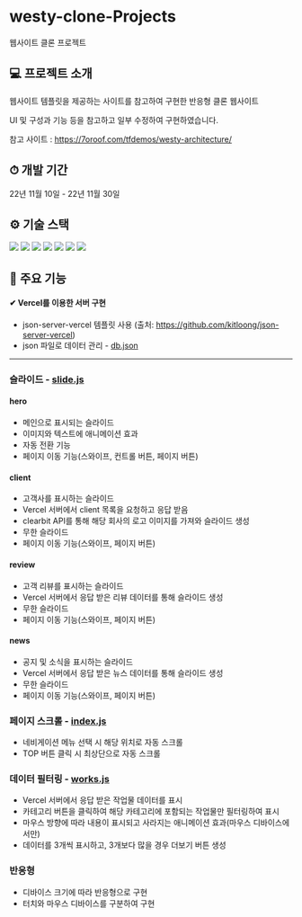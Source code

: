 # westy-clone-Projects
웹사이트 클론 프로젝트


## 💻 프로젝트 소개
웹사이트 템플릿을 제공하는 사이트를 참고하여 구현한 반응형 클론 웹사이트

UI 및 구성과 기능 등을 참고하고 일부 수정하여 구현하였습니다.

참고 사이트 : https://7oroof.com/tfdemos/westy-architecture/

## ⏱ 개발 기간
22년 11월 10일 - 22년 11월 30일


## ⚙ 기술 스택
<img src="https://img.shields.io/badge/JAVASCRIPT-F7DF1E?style=for-the-badge&logo=JavaScript&logoColor=black"> <img src="https://img.shields.io/badge/HTML5-E34F26?style=for-the-badge&logo=HTML5&logoColor=white"> <img src="https://img.shields.io/badge/SCSS-CC6699?style=for-the-badge&logo=Sass&logoColor=white"> <img src="https://img.shields.io/badge/CSS3-1572B6?style=for-the-badge&logo=CSS3&logoColor=white"> <img src="https://img.shields.io/badge/FONTAWESOME-528DD7?style=for-the-badge&logo=FontAwesome&logoColor=white"> <img src="https://img.shields.io/badge/GIT-F05032?style=for-the-badge&logo=Git&logoColor=white"> <img src="https://img.shields.io/badge/GITHUB-181717?style=for-the-badge&logo=GitHub&logoColor=white">


## 📌 주요 기능
#### ✔ Vercel를 이용한 서버 구현
- json-server-vercel 템플릿 사용 (출처: https://github.com/kitloong/json-server-vercel)
- json 파일로 데이터 관리 - [db.json](https://github.com/InnSeonn/json-server-vercel/blob/main/db.json)
--------------------------------------------------

### 슬라이드 - [slide.js](https://github.com/InnSeonn/westy-clone-Projects/blob/main/js/slide.js)

#### hero
- 메인으로 표시되는 슬라이드
- 이미지와 텍스트에 애니메이션 효과
- 자동 전환 기능
- 페이지 이동 기능(스와이프, 컨트롤 버튼, 페이지 버튼)

#### client
- 고객사를 표시하는 슬라이드
- Vercel 서버에서 client 목록을 요청하고 응답 받음
- clearbit API를 통해 해당 회사의 로고 이미지를 가져와 슬라이드 생성
- 무한 슬라이드
- 페이지 이동 기능(스와이프, 페이지 버튼)

#### review
- 고객 리뷰를 표시하는 슬라이드
- Vercel 서버에서 응답 받은 리뷰 데이터를 통해 슬라이드 생성
- 무한 슬라이드
- 페이지 이동 기능(스와이프, 페이지 버튼)

#### news
- 공지 및 소식을 표시하는 슬라이드
- Vercel 서버에서 응답 받은 뉴스 데이터를 통해 슬라이드 생성
- 무한 슬라이드
- 페이지 이동 기능(스와이프, 페이지 버튼)


### 페이지 스크롤 - [index.js](https://github.com/InnSeonn/westy-clone-Projects/blob/main/js/index.js)
- 네비게이션 메뉴 선택 시 해당 위치로 자동 스크롤
- TOP 버튼 클릭 시 최상단으로 자동 스크롤


### 데이터 필터링 - [works.js](https://github.com/InnSeonn/westy-clone-Projects/blob/main/js/works.js)
- Vercel 서버에서 응답 받은 작업물 데이터를 표시
- 카테고리 버튼을 클릭하여 해당 카테고리에 포함되는 작업물만 필터링하여 표시
- 마우스 방향에 따라 내용이 표시되고 사라지는 애니메이션 효과(마우스 디바이스에서만)
- 데이터를 3개씩 표시하고, 3개보다 많을 경우 더보기 버튼 생성


### 반응형
- 디바이스 크기에 따라 반응형으로 구현
- 터치와 마우스 디바이스를 구분하여 구현
